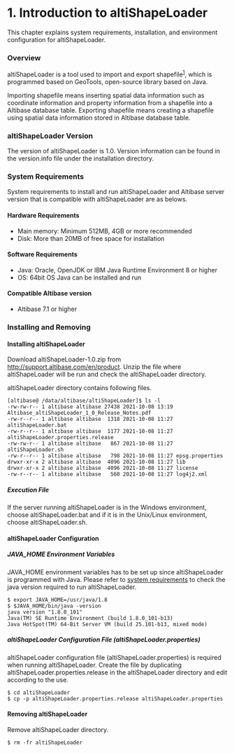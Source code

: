 # 1. Introduction to altiShapeLoader

This chapter explains system requirements, installation, and environment configuration for altiShapeLoader.

### Overview

altiShapeLoader is a tool used to import and export shapefile<sup>[1](#shapefile)</sup>, which is programmed based on GeoTools, open-source library based on Java.

Importing shapefile means inserting spatial data information such as coordinate information and property information from a shapefile into a Altibase database table. Exporting shapefile means creating a shapefile using spatial data information stored in Altibase database table.

### altiShapeLoader Version

The version of altiShapeLoader is 1.0. Version information can be found in the version.info file under the installation directory.

### System Requirements

System requirements to install and run altiShapeLoader and Altibase server version that is compatible with altiShapeLoader are as belows.

#### Hardware Requirements

- Main memory: Minimum 512MB, 4GB or more recommended
- Disk: More than 20MB of free space for installation

#### Software Requirements

- Java: Oracle, OpenJDK or IBM Java Runtime Environment 8 or higher
- OS: 64bit OS Java can be installed and run

#### Compatible Altibase version

- Altibase 7.1 or higher

### Installing and Removing

#### Installing altiShapeLoader

Download altiShapeLoader-1.0.zip from http://support.altibase.com/en/product. Unzip the file where altiShapeLoader will be run and check the altiShapeLoader directory.

altiShapeLoader directory contains following files.

```
[altibase@ /data/altibase/altiShapeLoader]$ ls -l
-rw-rw-r-- 1 altibase altibase 27438 2021-10-08 13:19 Altibase_altiShapeLoader_1_0_Release_Notes.pdf
-rw-r--r-- 1 altibase altibase  1318 2021-10-08 11:27 altiShapeLoader.bat
-rw-r--r-- 1 altibase altibase  1177 2021-10-08 11:27 altiShapeLoader.properties.release
-rw-rw-r-- 1 altibase altibase   867 2021-10-08 11:27 altiShapeLoader.sh
-rw-r--r-- 1 altibase altibase   798 2021-10-08 11:27 epsg.properties
drwxr-xr-x 2 altibase altibase  4096 2021-10-08 11:27 lib
drwxr-xr-x 2 altibase altibase  4096 2021-10-08 11:27 license
-rw-r--r-- 1 altibase altibase   560 2021-10-08 11:27 log4j2.xml
```

##### Execution File

If the server running altiShapeLoader is in the Windows environment, choose altiShapeLoader.bat and if it is in the Unix/Linux environment, choose altiShapeLoader.sh.

#### altiShapeLoader Configuration

##### JAVA_HOME Environment Variables

JAVA_HOME environment variables has to be set up since altiShapeLoader is programmed with Java. Please refer to [system requirements](#system-requirements) to check the java version required to run altiShapeLoader.

```
$ export JAVA_HOME=/usr/java/1.8
$ $JAVA_HOME/bin/java -version
java version "1.8.0_101"
Java(TM) SE Runtime Environment (build 1.8.0_101-b13)
Java HotSpot(TM) 64-Bit Server VM (build 25.101-b13, mixed mode)
```

##### altiShapeLoader Configuration File (altiShapeLoader.properties)

altiShapeLoader configuration file (altiShapeLoader.properties) is required when running altiShapeLoader. Create the file by duplicating altiShapeLoader.properties.release in the altiShapeLoader directory and edit according to the use.

```
$ cd altiShapeLoader
$ cp -p altiShapeLoader.properties.release altiShapeLoader.properties
```

#### Removing altiShapeLoader

Remove altiShapeLoader directory.

```
$ rm -fr altiShapeLoader
```

<br>

